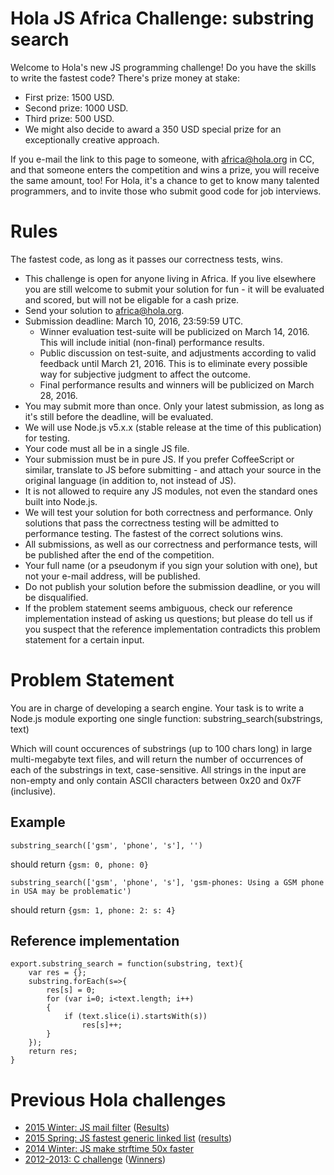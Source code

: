# Hola JS Africa Challenge: substring search

Welcome to Hola's new JS programming challenge! Do you have the skills to write the fastest code? There's prize money at stake:

* First prize: 1500 USD.
* Second prize: 1000 USD.
* Third prize: 500 USD.
* We might also decide to award a 350 USD special prize for an exceptionally creative approach.

If you e-mail the link to this page to someone, with africa@hola.org in CC, and that someone enters the competition and wins a prize, you will receive the same amount, too!
For Hola, it's a chance to get to know many talented programmers, and to invite those who submit good code for job interviews.

# Rules

The fastest code, as long as it passes our correctness tests, wins.

* This challenge is open for anyone living in Africa.
  If you live elsewhere you are still
  welcome to submit your solution for fun - it will be evaluated and scored,
  but will not be eligable for a cash prize.
* Send your solution to africa@hola.org.
* Submission deadline: March 10, 2016, 23:59:59 UTC.
  * Winner evaluation test-suite will be publicized on March 14, 2016.
    This will include initial (non-final) performance results.
  * Public discussion on test-suite, and adjustments according to valid feedback until March 21, 2016.
    This is to eliminate every possible way for subjective judgment to affect the outcome.
  * Final performance results and winners will be publicized on March 28, 2016.
* You may submit more than once. Only your latest submission, as long as it's still before the deadline, will be evaluated.
* We will use Node.js v5.x.x (stable release at the time of this publication) for testing.
* Your code must all be in a single JS file.
* Your submission must be in pure JS. If you prefer CoffeeScript or similar, translate to JS before submitting -
  and attach your source in the original language (in addition to, not instead of JS).
* It is not allowed to require any JS modules, not even the standard ones built into Node.js.
* We will test your solution for both correctness and performance. Only solutions that pass the correctness
  testing will be admitted to performance testing. The fastest of the correct solutions wins.
* All submissions, as well as our correctness and performance tests, will be published after the end
  of the competition.
* Your full name (or a pseudonym if you sign your solution with one), but not your e-mail address,
  will be published.
* Do not publish your solution before the submission deadline, or you will be disqualified.
* If the problem statement seems ambiguous, check our reference implementation instead of asking
  us questions; but please do tell us if you suspect that the reference implementation
  contradicts this problem statement for a certain input.

# Problem Statement

You are in charge of developing a search engine. Your task is to write a Node.js module exporting one single function:
substring_search(substrings, text)

Which will count occurences of substrings (up to 100 chars long) in large multi-megabyte text files,
and will return the number of occurrences of each of the substrings in text, case-sensitive.
All strings in the input are non-empty and only contain ASCII characters between 0x20 and 0x7F (inclusive).

## Example
```
substring_search(['gsm', 'phone', 's'], '')
```
should return `{gsm: 0, phone: 0}`

```
substring_search(['gsm', 'phone', 's'], 'gsm-phones: Using a GSM phone in USA may be problematic')
```
should return `{gsm: 1, phone: 2: s: 4}`

## Reference implementation
```
export.substring_search = function(substring, text){
    var res = {};
    substring.forEach(s=>{
        res[s] = 0;
        for (var i=0; i<text.length; i++)
        {
            if (text.slice(i).startsWith(s))
                res[s]++;
        }
    });
    return res;
}
```

# Previous Hola challenges

* [2015 Winter: JS mail filter](http://hola.org/challenge_mail_filter)
  ([Results](https://github.com/hola/challenge_mail_filter))
* [2015 Spring: JS fastest generic linked list](http://hola.org/challenge_js) 
  ([results](https://github.com/hola/challenge_linked_list))
* [2014 Winter: JS make strftime 50x faster](https://github.com/hola/challenge_strftime)
* [2012-2013: C challenge](http://hola.org/challenge_c) ([Winners](http://hola.org/winners))


